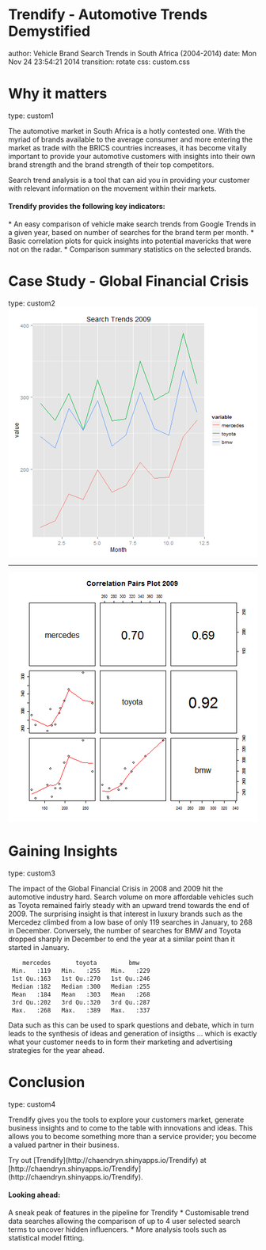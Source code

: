 Trendify - Automotive Trends Demystified
========================================================
author: Vehicle Brand Search Trends in South Africa (2004-2014)
date: Mon Nov 24 23:54:21 2014
transition: rotate
css: custom.css

Why it matters
========================================================
type: custom1
<p>The automotive market in South Africa is a hotly contested one.  With the myriad of brands available to the average consumer and more entering the market as trade with the BRICS countries increases, it has become vitally important to provide your automotive customers with insights into their own brand strength and the brand strength of their top competitors. <p>Search trend analysis is a tool that can aid you in providing your customer with relevant information on the movement within their markets.

<h4>Trendify provides the following key indicators:  </h4>
* An easy comparison of vehicle make search trends from Google Trends in a given year, based on number of searches for the brand term per month.  
* Basic correlation plots for quick insights into potential mavericks that were not on the radar.  
* Comparison summary statistics on the selected brands.  

Case Study - Global Financial Crisis
========================================================
type: custom2
![plot of chunk unnamed-chunk-1](Trendify-figure/unnamed-chunk-1.png) 
***
![plot of chunk unnamed-chunk-2](Trendify-figure/unnamed-chunk-2.png) 


Gaining Insights
========================================================
type: custom3

<p>The impact of the Global Financial Crisis in 2008 and 2009 hit the automotive industry hard.  Search volume on more affordable vehicles such as Toyota remained fairly steady with an upward trend towards the end of 2009.  The surprising insight is that interest in luxury brands such as the Mercedez climbed from a low base of only 119 searches in January, to 268 in December.  Conversely, the number of searches for BMW and Toyota dropped sharply in December to end the year at a similar point than it started in January.  



```
    mercedes       toyota         bmw     
 Min.   :119   Min.   :255   Min.   :229  
 1st Qu.:163   1st Qu.:270   1st Qu.:246  
 Median :182   Median :300   Median :255  
 Mean   :184   Mean   :303   Mean   :268  
 3rd Qu.:202   3rd Qu.:320   3rd Qu.:287  
 Max.   :268   Max.   :389   Max.   :337  
```

<p>Data such as this can be used to spark questions and debate, which in turn leads to the synthesis of ideas and generation of insigths ... which is exactly what your customer needs to in form their marketing and advertising strategies for the year ahead.

Conclusion
========================================================
type: custom4
<p>Trendify gives you the tools to explore your customers market, generate business insights and to come to the table with innovations and ideas.  This allows you to become something more than a service provider; you become a valued partner in their business.

<p>Try out [Trendify](http://chaendryn.shinyapps.io/Trendify) at [http://chaendryn.shinyapps.io/Trendify](http://chaendryn.shinyapps.io/Trendify). 

<h4>Looking ahead:</h4>

<p>A sneak peak of features in the pipeline for Trendify 
* Customisable trend data searches allowing the comparison of up to 4 user selected search terms to uncover hidden influencers.  
* More analysis tools such as statistical model fitting.  




